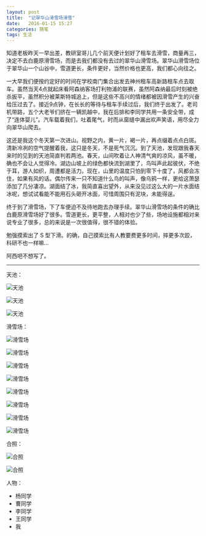 ```yaml
---
layout: post
title:  "记翠华山滑雪场滑雪"
date:   2016-01-15 15:27
categories: 随笔
tags: 生活 
---
```


知道老板昨天一早出差，教研室哥儿几个前天便计划好了租车去滑雪，商量再三，决定不去白鹿原滑雪场，而是去我们都没有去过的翠华山滑雪场。翠华山滑雪场位于翠华山一个山谷中，雪道更长，条件更好，当然价格也更高，我们都心向往之。

一大早我们便按约定好的时间在学校南门集合出发去神州租车高新路租车点去取车。虽然当天4点就起床看阿森纳客场打利物浦的联赛，虽然阿森纳最后时刻被绝杀扳平，虽然积分被莱斯特城追上，但是这些不高兴的情绪都被因滑雪产生的兴奋给压过去了。接近9点钟，在长长的等待与租车手续过后，我们终于出发了。老司机带路，五个大老爷们挤在一辆凯越中，我在后排和李同学共用一条安全带，成了“连体婴儿”。汽车载着我们，吐着尾气，时而从窗缝中漏出欢声笑语，用尽全力向翠华山爬去。

这还是我这个冬天第一次进山。视野之内，黄一片，褐一片，再点缀着点点白斑。清新冷冽的空气提醒着我，这只是冬天，不是死气沉沉。到了天池，发现跟我春天来时的见到的天池简直判若两池。春天，山间吹着让人神清气爽的凉风，虽不暖，确也不会让人觉得冷。湖边山坡上的绿色都快流到湖里了，鸟叫声此起彼伏，不绝于耳，游人如织，周遭都是活力。现在，山里的温度只怕到零下十度了，风都会冻住，如果有风的话。偶尔传来一只不知道什么鸟的叫声，像乌鸦一样，更给这萧瑟添加了几分凄凉。湖面结了冰，我简直喜出望外，从来没见过这么大的一片水面结冰呢，想试试看能不能用石头砸开冰面，可惜周围只有泥块，未能得逞。

终于到了滑雪场，下了车便迫不及待地跑去办理手续。翠华山滑雪场的条件的确比白鹿原滑雪场好了很多。雪道更长，更平整，人相对也少了些，场地设施都相对来说专业了很多，总的来说是一次很值得，很不错的体验。

勉强摸索出了 S 型下滑。的确，自己摸索比有人教要费更多时间，摔更多次跤，科研不也一样嘛...

阿西吧不想写了。

***

天池：

![天池](<../img/tianchi_1.jpg>)

![天池](<../img/tianchi_3.jpg>)

![天池](<../img/tianchi_4.jpg>)

滑雪场：

![滑雪场](<../img/skiing_1.jpg>)

![滑雪场](<../img/skiing_2.jpg>)

![滑雪场](<../img/skiing_3.jpg>)

![滑雪场](<../img/skiing_4.jpg>)

![滑雪场](<../img/skiing_5.jpg>)

![滑雪场](<../img/skiing_7.jpg>)

![滑雪场](<../img/skiing_8.jpg>)

![滑雪场](<../img/skiing_9.jpg>)

合照：

![合照](<../img/hezhao_1.jpg>)

![合照](<../img/hezhao_2.jpg>)


人物：
- 杨同学
- 曹同学
- 李同学
- 王同学
- 我